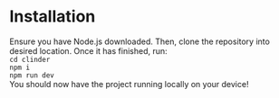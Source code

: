 # Installation
Ensure you have Node.js downloaded. Then, clone the repository into desired location. Once it has finished, run:<br/>
`cd clinder`<br/>
`npm i`<br/>
`npm run dev`<br/>
You should now have the project running locally on your device!
